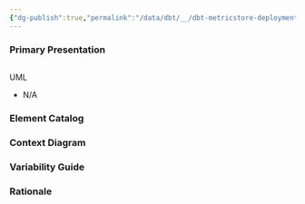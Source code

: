 ```yaml
---
{"dg-publish":true,"permalink":"/data/dbt/__/dbt-metricstore-deployment-view/","noteIcon":""}
---
```



### Primary Presentation

```
```

UML
- N/A


### Element Catalog


### Context Diagram


### Variability Guide


### Rationale


